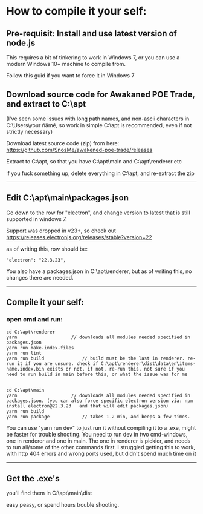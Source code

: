 # How to compile it your self:

## Pre-requisit: Install and use latest version of node.js

This requires a bit of tinkering to work in Windows 7, or you can use a modern Windows 10+ machine to compile from.

Follow this guid if you want to force it in Windows 7


## Download source code for Awakaned POE Trade, and extract to C:\apt
(I've seen some issues with long path names, and non-ascii characters in C:\Users\your ñämé, so work in simple C:\apt is recommended, even if not strictly necessary)

Download latest source code (zip) from here:
https://github.com/SnosMe/awakened-poe-trade/releases

Extract to C:\apt, so that you have C:\apt\main and C:\apt\renderer etc


if you fuck something up, delete everything in C:\apt, and re-extract the zip



-------------------
## Edit C:\apt\main\packages.json
Go down to the row for "electron", and change version to latest that is still supported in windows 7.

Support was dropped in v23+, so check out https://releases.electronjs.org/releases/stable?version=22

as of writing this, row should be:
```
"electron": "22.3.23",
```

You also have a packages.json in C:\apt\renderer\, but as of writing this, no changes there are needed.



-------------------
## Compile it your self:

### open cmd and run:
```
cd C:\apt\renderer
yarn					// downloads all modules needed specified in packages.json
yarn run make-index-files
yarn run lint
yarn run build				// build must be the last in renderer. re-run it if you are unsure. check if C:\apt\renderer\dist\data\en\items-name.index.bin exists or not. if not, re-run this. not sure if you need to run build in main before this, or what the issue was for me


cd C:\apt\main
yarn					// downloads all modules needed specified in packages.json. (you can also force specific electron version via: npm install electron@22.3.23   and that will edit packages.json)
yarn run build
yarn run package			// takes 1-2 min, and beeps a few times.
```

You can use "yarn run dev" to just run it without compiling it to a .exe, might be faster for trouble shooting. You need to run dev in two cmd-windows, one in renderer and one in main. The one in renderer is pickier, and needs to run all/some of the other commands first. I struggled getting this to work, with http 404 errors and wrong ports used, but didn't spend much time on it


-------------------
## Get the .exe's

you'll find them in C:\apt\main\dist

easy peasy, or spend hours trouble shooting.

